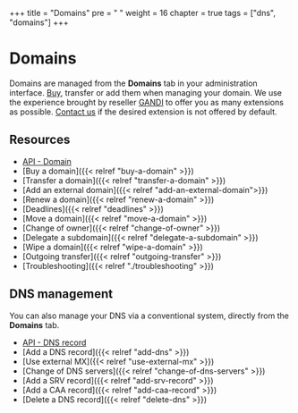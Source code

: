+++
title = "Domains"
pre = "<i class='fas fa-fw fa-server'></i> "
weight = 16
chapter = true
tags = ["dns", "domains"]
+++

# Domains

Domains are managed from the **Domains** tab in your administration interface. [Buy](https://www.alwaysdata.com/en/domains/#main), transfer or add them when managing your domain. We use the experience brought by reseller [GANDI](https://www.gandi.net/en) to offer you as many extensions as possible. [Contact us](https://admin.alwaysdata.com/support/add/) if the desired extension is not offered by default.

## Resources

- [API - Domain](https://api.alwaysdata.com/v1/domain/doc/)
- [Buy a domain]({{< relref "buy-a-domain" >}})
- [Transfer a domain]({{< relref "transfer-a-domain" >}})
- [Add an external domain]({{< relref "add-an-external-domain">}})
- [Renew a domain]({{< relref "renew-a-domain" >}})
- [Deadlines]({{< relref "deadlines" >}})
- [Move a domain]({{< relref "move-a-domain" >}})
- [Change of owner]({{< relref "change-of-owner" >}})
- [Delegate a subdomain]({{< relref "delegate-a-subdomain" >}})
- [Wipe a domain]({{< relref "wipe-a-domain" >}})
- [Outgoing transfer]({{< relref "outgoing-transfer" >}})
- [Troubleshooting]({{< relref "./troubleshooting" >}})

## DNS management

You can also manage your DNS via a conventional system, directly from the **Domains** tab.

- [API - DNS record](https://api.alwaysdata.com/v1/record/doc/)
- [Add a DNS record]({{< relref "add-dns" >}})
- [Use external MX]({{< relref "use-external-mx" >}})
- [Change of DNS servers]({{< relref "change-of-dns-servers" >}})
- [Add a SRV record]({{< relref "add-srv-record" >}})
- [Add a CAA record]({{< relref "add-caa-record" >}})
- [Delete a DNS record]({{< relref "delete-dns" >}})
